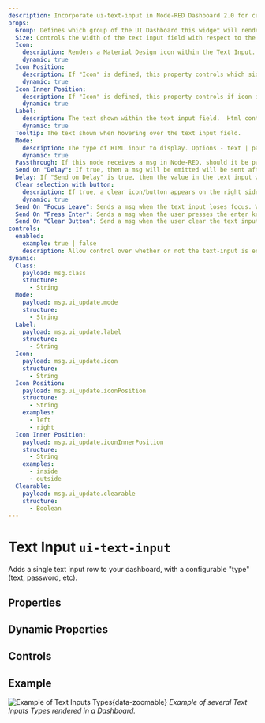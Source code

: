 ```yaml
---
description: Incorporate ui-text-input in Node-RED Dashboard 2.0 for customizable, user-driven data entry and feedback.
props:
  Group: Defines which group of the UI Dashboard this widget will render in.
  Size: Controls the width of the text input field with respect to the parent group. Maximum value is the width of the group.
  Icon:
    description: Renders a Material Design icon within the Text Input. There is no need to include the "mdi-" prefix.
    dynamic: true
  Icon Position:
    description: If "Icon" is defined, this property controls which side of the "Label" the icon will render on.
    dynamic: true
  Icon Inner Position:
    description: If "Icon" is defined, this property controls if icon is render inside or outside the text input box.
    dynamic: true
  Label:
    description: The text shown within the text input field.  Html content is allowed.
    dynamic: true
  Tooltip: The text shown when hovering over the text input field.
  Mode:
    description: The type of HTML input to display. Options - text | password | email | number | tel | color | date | time | week | month | datetime-local
    dynamic: true
  Passthrough: If this node receives a msg in Node-RED, should it be passed through to the output as if a new value was inserted to the input?
  Send On "Delay": If true, then a msg will be emitted will be sent after the delay specified in "Delay (ms)".
  Delay: If "Send on Delay" is true, then the value in the text input will be send after this (ms) delay.
  Clear selection with button:
    description: If true, a clear icon/button appears on the right side to clear the text input
    dynamic: true
  Send On "Focus Leave": Sends a msg when the text input loses focus. Will always send, even if the value has not changed.
  Send On "Press Enter": Sends a msg when the user presses the enter key. Will always send, even if the value has not changed.
  Send On "Clear Button": Send a msg when the user clear the text input using the clear button, the "Clear Selection" button must be enabled.
controls:
  enabled:
    example: true | false
    description: Allow control over whether or not the text-input is enabled
dynamic:
  Class:
    payload: msg.class
    structure:
      - String
  Mode:
    payload: msg.ui_update.mode
    structure:
      - String
  Label:
    payload: msg.ui_update.label
    structure:
      - String
  Icon:
    payload: msg.ui_update.icon
    structure:
      - String
  Icon Position:
    payload: msg.ui_update.iconPosition
    structure:
      - String
    examples:
      - left
      - right
  Icon Inner Position:
    payload: msg.ui_update.iconInnerPosition
    structure:
      - String
    examples:
      - inside
      - outside
  Clearable:
    payload: msg.ui_update.clearable
    structure:
      - Boolean
---
```


<script setup>
    import TryDemo from "./../../components/TryDemo.vue"
</script>

<TryDemo href="text-input">

# Text Input `ui-text-input`

</TryDemo>

Adds a single text input row to your dashboard, with a configurable "type" (text, password, etc).

## Properties

<PropsTable/>

## Dynamic Properties

<DynamicPropsTable/>

## Controls

<ControlsTable/>

## Example

![Example of Text Inputs Types](/images/node-examples/ui-text-input.png "Example of Text Inputs Types"){data-zoomable}
_Example of several Text Inputs Types rendered in a Dashboard._
